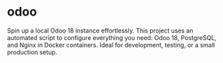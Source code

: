 # odoo
Spin up a local Odoo 18 instance effortlessly. This project uses an automated script to configure everything you need: Odoo 18, PostgreSQL, and Nginx in Docker containers. Ideal for development, testing, or a small production setup.
